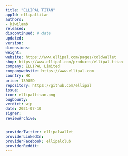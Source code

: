 ```yaml
---
title: "ELLIPAL TITAN"
appId: ellipaltitan
authors:
- kiwilamb
released: 
discontinued: # date
updated:
version:
dimensions: 
weight: 
website: https://www.ellipal.com/pages/coldwallet
shop: https://www.ellipal.com/products/ellipal-titan
company: ELLIPAL Limited
companywebsite: https://www.ellipal.com
country: HK
price: 139USD
repository: https://github.com/ellipal
issue:
icon: ellipaltitan.png
bugbounty:
verdict: wip
date: 2021-07-10
signer:
reviewArchive:


providerTwitter: ellipalwallet
providerLinkedIn: 
providerFacebook: ellipalclub
providerReddit: 
---
```


